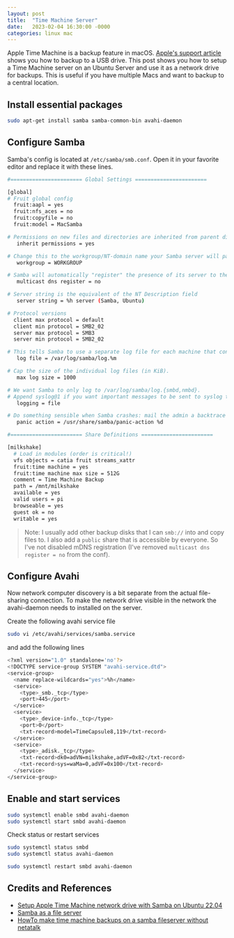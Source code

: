 ```yaml
---
layout: post
title:  "Time Machine Server"
date:   2023-02-04 16:30:00 -0000
categories: linux mac
---
```

Apple Time Machine is a backup feature in macOS. [Apple's support article](https://support.apple.com/en-us/HT201250) shows you how to backup to a USB drive. This post shows you how to setup a Time Machine server on an Ubuntu Server and use it as a network drive for backups. This is useful if you have multiple Macs and want to backup to a central location.

## Install essential packages

```bash
sudo apt-get install samba samba-common-bin avahi-daemon
```

## Configure Samba

Samba's config is located at `/etc/samba/smb.conf`. Open it in your favorite editor and replace it with these lines.

```bash
#======================= Global Settings =======================

[global]
# Fruit global config
  fruit:aapl = yes
  fruit:nfs_aces = no
  fruit:copyfile = no
  fruit:model = MacSamba

# Permissions on new files and directories are inherited from parent directory
   inherit permissions = yes

# Change this to the workgroup/NT-domain name your Samba server will part of
   workgroup = WORKGROUP

# Samba will automatically "register" the presence of its server to the rest of the network using mDNS. Since we are using avahi for this we can disable mdns registration.
   multicast dns register = no

# Server string is the equivalent of the NT Description field
   server string = %h server (Samba, Ubuntu)

# Protocol versions
  client max protocol = default
  client min protocol = SMB2_02
  server max protocol = SMB3
  server min protocol = SMB2_02

# This tells Samba to use a separate log file for each machine that connects
   log file = /var/log/samba/log.%m

# Cap the size of the individual log files (in KiB).
   max log size = 1000

# We want Samba to only log to /var/log/samba/log.{smbd,nmbd}.
# Append syslog@1 if you want important messages to be sent to syslog too.
   logging = file

# Do something sensible when Samba crashes: mail the admin a backtrace
   panic action = /usr/share/samba/panic-action %d

#======================= Share Definitions =======================

[milkshake]
  # Load in modules (order is critical!)
  vfs objects = catia fruit streams_xattr
  fruit:time machine = yes
  fruit:time machine max size = 512G
  comment = Time Machine Backup
  path = /mnt/milkshake
  available = yes
  valid users = pi
  browseable = yes
  guest ok = no
  writable = yes
```

> Note: I usually add other backup disks that I can `smb://` into and copy files to. I also add a `public` share that is accessible by everyone. So I've not disabled mDNS registration (I've removed `multicast dns register = no` from the conf).

## Configure Avahi

Now network computer discovery is a bit separate from the actual file-sharing connection. To make the network drive visible in the network the avahi-daemon needs to installed on the server.

Create the following avahi service file

```bash
sudo vi /etc/avahi/services/samba.service
```

and add the following lines

```bash
<?xml version="1.0" standalone='no'?>
<!DOCTYPE service-group SYSTEM "avahi-service.dtd">
<service-group>
  <name replace-wildcards="yes">%h</name>
  <service>
    <type>_smb._tcp</type>
    <port>445</port>
  </service>
  <service>
    <type>_device-info._tcp</type>
    <port>0</port>
    <txt-record>model=TimeCapsule8,119</txt-record>
  </service>
  <service>
    <type>_adisk._tcp</type>
    <txt-record>dk0=adVN=milkshake,adVF=0x82</txt-record>
    <txt-record>sys=waMa=0,adVF=0x100</txt-record>
  </service>
</service-group>
```

## Enable and start services

```bash
sudo systemctl enable smbd avahi-daemon
sudo systemctl start smbd avahi-daemon
```

Check status or restart services

```bash
sudo systemctl status smbd
sudo systemctl status avahi-daemon

sudo systemctl restart smbd avahi-daemon
```

## Credits and References

- [Setup Apple Time Machine network drive with Samba on Ubuntu 22.04](https://blog.jhnr.ch/2023/01/09/setup-apple-time-machine-network-drive-with-samba-on-ubuntu-22.04/)
- [Samba as a file server](https://ubuntu.com/server/docs/samba-file-server)
- [HowTo make time machine backups on a samba fileserver without netatalk](https://www.reddit.com/r/homelab/comments/83vkaz/howto_make_time_machine_backups_on_a_samba/)